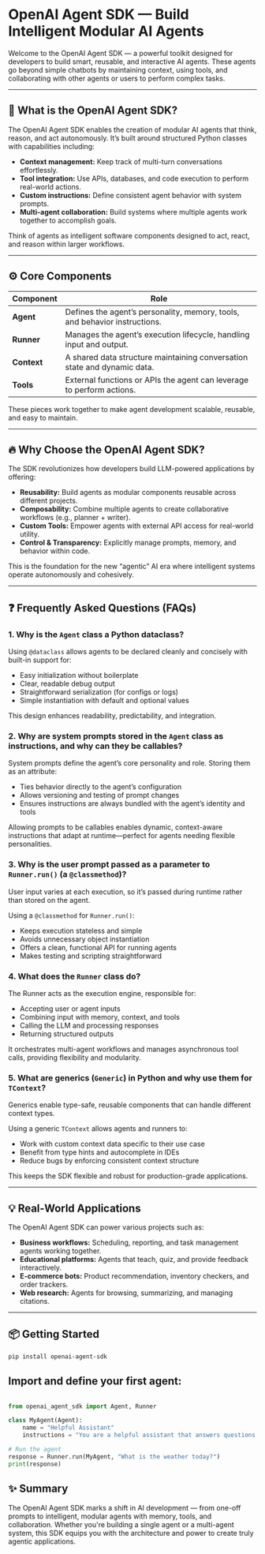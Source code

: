 # OpenAI Agent SDK — Build Intelligent Modular AI Agents

Welcome to the OpenAI Agent SDK — a powerful toolkit designed for developers to build smart, reusable, and interactive AI agents. These agents go beyond simple chatbots by maintaining context, using tools, and collaborating with other agents or users to perform complex tasks.

---

## 🚀 What is the OpenAI Agent SDK?

The OpenAI Agent SDK enables the creation of modular AI agents that think, reason, and act autonomously. It’s built around structured Python classes with capabilities including:

- **Context management:** Keep track of multi-turn conversations effortlessly.
- **Tool integration:** Use APIs, databases, and code execution to perform real-world actions.
- **Custom instructions:** Define consistent agent behavior with system prompts.
- **Multi-agent collaboration:** Build systems where multiple agents work together to accomplish goals.

Think of agents as intelligent software components designed to act, react, and reason within larger workflows.

---

## ⚙️ Core Components

| Component | Role |
|-----------|-------|
| **Agent** | Defines the agent’s personality, memory, tools, and behavior instructions. |
| **Runner** | Manages the agent’s execution lifecycle, handling input and output. |
| **Context** | A shared data structure maintaining conversation state and dynamic data. |
| **Tools** | External functions or APIs the agent can leverage to perform actions. |

These pieces work together to make agent development scalable, reusable, and easy to maintain.

---

## 🔥 Why Choose the OpenAI Agent SDK?

The SDK revolutionizes how developers build LLM-powered applications by offering:

- **Reusability:** Build agents as modular components reusable across different projects.
- **Composability:** Combine multiple agents to create collaborative workflows (e.g., planner + writer).
- **Custom Tools:** Empower agents with external API access for real-world utility.
- **Control & Transparency:** Explicitly manage prompts, memory, and behavior within code.

This is the foundation for the new “agentic” AI era where intelligent systems operate autonomously and cohesively.

---

## ❓ Frequently Asked Questions (FAQs)

### 1. Why is the `Agent` class a Python dataclass?

Using `@dataclass` allows agents to be declared cleanly and concisely with built-in support for:

- Easy initialization without boilerplate
- Clear, readable debug output
- Straightforward serialization (for configs or logs)
- Simple instantiation with default and optional values

This design enhances readability, predictability, and integration.

### 2. Why are system prompts stored in the `Agent` class as instructions, and why can they be callables?

System prompts define the agent’s core personality and role. Storing them as an attribute:

- Ties behavior directly to the agent’s configuration
- Allows versioning and testing of prompt changes
- Ensures instructions are always bundled with the agent’s identity and tools

Allowing prompts to be callables enables dynamic, context-aware instructions that adapt at runtime—perfect for agents needing flexible personalities.

### 3. Why is the user prompt passed as a parameter to `Runner.run()` (a `@classmethod`)?

User input varies at each execution, so it’s passed during runtime rather than stored on the agent.

Using a `@classmethod` for `Runner.run()`:

- Keeps execution stateless and simple
- Avoids unnecessary object instantiation
- Offers a clean, functional API for running agents
- Makes testing and scripting straightforward

### 4. What does the `Runner` class do?

The Runner acts as the execution engine, responsible for:

- Accepting user or agent inputs
- Combining input with memory, context, and tools
- Calling the LLM and processing responses
- Returning structured outputs

It orchestrates multi-agent workflows and manages asynchronous tool calls, providing flexibility and modularity.

### 5. What are generics (`Generic`) in Python and why use them for `TContext`?

Generics enable type-safe, reusable components that can handle different context types.

Using a generic `TContext` allows agents and runners to:

- Work with custom context data specific to their use case
- Benefit from type hints and autocomplete in IDEs
- Reduce bugs by enforcing consistent context structure

This keeps the SDK flexible and robust for production-grade applications.

---

## 💡 Real-World Applications

The OpenAI Agent SDK can power various projects such as:

- **Business workflows:** Scheduling, reporting, and task management agents working together.
- **Educational platforms:** Agents that teach, quiz, and provide feedback interactively.
- **E-commerce bots:** Product recommendation, inventory checkers, and order trackers.
- **Web research:** Agents for browsing, summarizing, and managing citations.

---

## 📦 Getting Started

```bash
pip install openai-agent-sdk
```

## Import and define your first agent:

```python

from openai_agent_sdk import Agent, Runner

class MyAgent(Agent):
    name = "Helpful Assistant"
    instructions = "You are a helpful assistant that answers questions clearly."

# Run the agent
response = Runner.run(MyAgent, "What is the weather today?")
print(response)
```

## ✨ Summary
The OpenAI Agent SDK marks a shift in AI development — from one-off prompts to intelligent, modular agents with memory, tools, and collaboration. Whether you're building a single agent or a multi-agent system, this SDK equips you with the architecture and power to create truly agentic applications.
